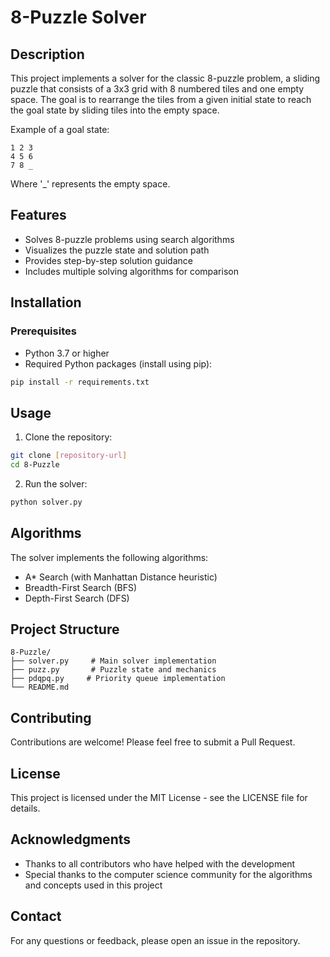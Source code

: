 # 8-Puzzle Solver

## Description

This project implements a solver for the classic 8-puzzle problem, a sliding puzzle that consists of a 3x3 grid with 8 numbered tiles and one empty space. The goal is to rearrange the tiles from a given initial state to reach the goal state by sliding tiles into the empty space.

Example of a goal state:
```
1 2 3
4 5 6
7 8 _
```
Where '_' represents the empty space.

## Features

- Solves 8-puzzle problems using search algorithms
- Visualizes the puzzle state and solution path
- Provides step-by-step solution guidance
- Includes multiple solving algorithms for comparison

## Installation

### Prerequisites

- Python 3.7 or higher
- Required Python packages (install using pip):
```bash
pip install -r requirements.txt
```

## Usage

1. Clone the repository:
```bash
git clone [repository-url]
cd 8-Puzzle
```

2. Run the solver:
```bash
python solver.py
```

## Algorithms

The solver implements the following algorithms:

- A* Search (with Manhattan Distance heuristic)
- Breadth-First Search (BFS)
- Depth-First Search (DFS)

## Project Structure

```
8-Puzzle/
├── solver.py     # Main solver implementation
├── puzz.py       # Puzzle state and mechanics
├── pdqpq.py     # Priority queue implementation
└── README.md
```

## Contributing

Contributions are welcome! Please feel free to submit a Pull Request.

## License

This project is licensed under the MIT License - see the LICENSE file for details.

## Acknowledgments

- Thanks to all contributors who have helped with the development
- Special thanks to the computer science community for the algorithms and concepts used in this project

## Contact

For any questions or feedback, please open an issue in the repository. 